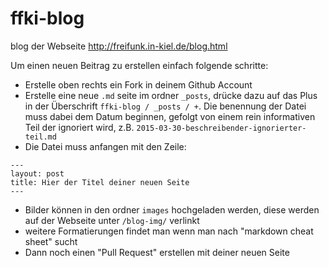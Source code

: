 # ffki-blog
blog der Webseite http://freifunk.in-kiel.de/blog.html

Um einen neuen Beitrag zu erstellen einfach folgende schritte:

 - Erstelle oben rechts ein Fork in deinem Github Account
 - Erstelle eine neue `.md` seite im ordner `_posts`, drücke dazu auf das Plus in der Überschrift `ffki-blog / _posts / +`. Die benennung der Datei muss dabei dem Datum beginnen, gefolgt von einem rein informativen Teil der ignoriert wird, z.B. `2015-03-30-beschreibender-ignorierter-teil.md`
 - Die Datei muss anfangen mit den Zeile:
```
---
layout: post
title: Hier der Titel deiner neuen Seite
---
```

 - Bilder können in den ordner `images` hochgeladen werden, diese werden auf der Webseite unter `/blog-img/` verlinkt
 - weitere Formatierungen findet man wenn man nach "markdown cheat sheet" sucht
 - Dann noch einen "Pull Request" erstellen mit deiner neuen Seite
